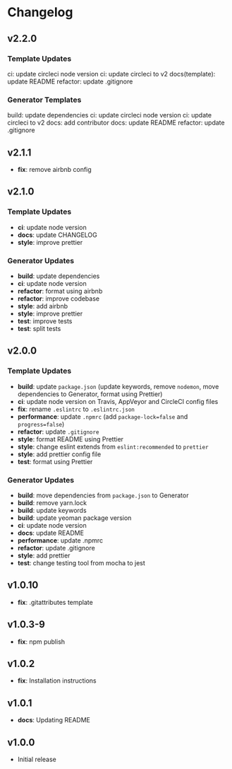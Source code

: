 # Changelog

## v2.2.0

### Template Updates

ci: update circleci node version
ci: update circleci to v2
docs(template): update README
refactor: update .gitignore

### Generator Templates

build: update dependencies
ci: update circleci node version
ci: update circleci to v2
docs: add contributor
docs: update README
refactor: update .gitignore

## v2.1.1

* **fix**: remove airbnb config

## v2.1.0

### Template Updates

* **ci**: update node version
* **docs**: update CHANGELOG
* **style**: improve prettier

### Generator Updates

* **build**: update dependencies
* **ci**: update node version
* **refactor**: format using airbnb
* **refactor**: improve codebase
* **style**: add airbnb
* **style**: improve prettier
* **test**: improve tests
* **test**: split tests

## v2.0.0

### Template Updates

* **build**: update `package.json` (update keywords, remove `nodemon`, move dependencies to Generator, format using Prettier)
* **ci**: update node version on Travis, AppVeyor and CircleCI config files
* **fix**: rename `.eslintrc` to `.eslintrc.json`
* **performance**: update `.npmrc` (add `package-lock=false` and `progress=false`)
* **refactor**: update `.gitignore`
* **style**: format README using Prettier
* **style**: change eslint extends from `eslint:recommended` to `prettier`
* **style**: add prettier config file
* **test**: format using Prettier

### Generator Updates

* **build**: move dependencies from `package.json` to Generator
* **build**: remove yarn.lock
* **build**: update keywords
* **build**: update yeoman package version
* **ci**: update node version
* **docs**: update README
* **performance**: update .npmrc
* **refactor**: update .gitignore
* **style**: add prettier
* **test**: change testing tool from mocha to jest

## v1.0.10

* **fix**: .gitattributes template

## v1.0.3-9

* **fix**: npm publish

## v1.0.2

* **fix**: Installation instructions

## v1.0.1

* **docs**: Updating README

## v1.0.0

* Initial release
